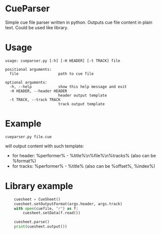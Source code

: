 CueParser
=========

Simple cue file parser written in python. Outputs cue file content in plain text. Could be used like library.

Usage
=====

```
usage: cueparser.py [-h] [-H HEADER] [-t TRACK] file

positional arguments:
  file                  path to cue file

optional arguments:
  -h, --help            show this help message and exit
  -H HEADER, --header HEADER
                        header output template
  -t TRACK, --track TRACK
                        track output template
```

Example
=======
`cueparser.py file.cue`

will output content with such template:
* for header: %performer% - %title%\n%file%\n%tracks% (also can be %format%)
* for tracks: %performer% - %title% (also can be %offset%, %index%)

Library example
===============

```python
    cuesheet = CueSheet()
    cuesheet.setOutputFormat(args.header, args.track)
    with open(cuefile, "r") as f:
        cuesheet.setData(f.read())

    cuesheet.parse()
    print(cuesheet.output())
```
